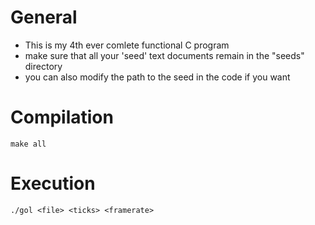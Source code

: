 # General
- This is my 4th ever comlete functional C program
- make sure that all your 'seed' text documents remain in the "seeds" directory 
- you can also modify the path to the seed in the code if you want 

# Compilation
`make all`

# Execution
`./gol <file> <ticks> <framerate>`
